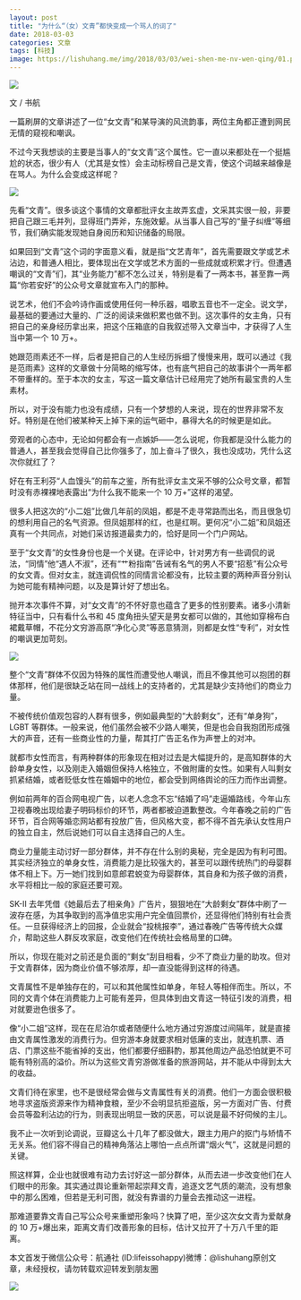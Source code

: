```yaml
---
layout: post
title: "为什么“（女）文青”都快变成一个骂人的词了"
date: 2018-03-03
categories: 文章
tags: [科技]
image: https://lishuhang.me/img/2018/03/03/wei-shen-me-nv-wen-qing/01.png
---
```


![](https://mmbiz.qpic.cn/mmbiz_jpg/AdRKyBVLoHKO5pENyGuQtcsHTSjsDMsf0od4DlqgzjLFYgEcc6MyyIHYuzNS4vicMpIhwqeKTuoHmTDp20DaA1A/640?wx_fmt=jpeg)

文 / 书航

一篇刷屏的文章讲述了一位“女文青”和某导演的风流韵事，两位主角都正遭到网民无情的窥视和嘲讽。

不过今天我想谈的主要是当事人的“女文青”这个属性。它一直以来都处在一个挺尴尬的状态，很少有人（尤其是女性）会主动标榜自己是文青，使这个词越来越像是在骂人。为什么会变成这样呢？

![](https://lishuhang.me/img/2018/03/03/wei-shen-me-nv-wen-qing/01.png)

先看“文青”。很多谈这个事情的文章都批评女主故弄玄虚，文采其实很一般，非要把自己跟三毛并列，显得班门弄斧，东施效颦。从当事人自己写的“量子纠缠”等细节，我们确实能发现她自身阅历和知识储备的局限。

如果回到“文青”这个词的字面意义看，就是指“文艺青年”，首先需要跟文学或艺术沾边，和普通人相比，要体现出在文学或艺术方面的一些成就或积累才行。但遭遇嘲讽的“文青”们，其“业务能力”都不怎么过关，特别是看了一两本书，甚至靠一两篇“你若安好”的公众号文章就宣布入门的那种。

说艺术，他们不会吟诗作画或使用任何一种乐器，唱歌五音也不一定全。说文学，最基础的要通过大量的、广泛的阅读来做积累也做不到。这次事件的女主角，只有把自己的亲身经历拿出来，把这个压箱底的自我叙述带入文章当中，才获得了人生当中第一个 10 万+。

她跟范雨素还不一样，后者是把自己的人生经历拆细了慢慢来用，既可以通过《我是范雨素》这样的文章做十分简略的缩写体，也有底气把自己的故事讲个一两年都不带重样的。至于本次的女主，写这一篇文章估计已经用完了她所有最宝贵的人生素材。

所以，对于没有能力也没有成绩，只有一个梦想的人来说，现在的世界非常不友好。特别是在他们被某种天上掉下来的运气砸中，暴得大名的时候更是如此。

旁观者的心态中，无论如何都会有一点嫉妒——怎么说呢，你我都是没什么能力的普通人，甚至我会觉得自己比你强多了，加上奋斗了很久，我也没成功，凭什么这次你就红了？

好在有王利芬“人血馒头”的前车之鉴，所有批评女主文采不够的公众号文章，都暂时没有赤裸裸地表露出“为什么我不能来一个 10 万+”这样的渴望。

很多人把这次的“小二姐”比做几年前的凤姐，都是不走寻常路而出名，而且很急切的想利用自己的名气资源。但凤姐那样的红，也是红啊。更何况“小二姐”和凤姐还真有一个共同点，对她们采访报道最卖力的，恰好是同一个门户网站。

至于“女文青”的女性身份也是一个关键。在评论中，针对男方有一些调侃的说法，“同情”他“遇人不淑”，还有“艹粉指南”告诫有名气的男人不要“招惹”有公众号的女文青。但对女主，就连调侃性的同情言论都没有，比较主要的两种声音分别认为她可能有精神问题，以及是算计好了想出名。

抛开本次事件不算，对“女文青”的不怀好意也蕴含了更多的性别要素。诸多小清新特征当中，只有看什么书和 45 度角扭头望天是男女都可以做的，其他如穿棉布白裙戴草帽，不花分文穷游高原“净化心灵”等恶意猜测，则都是女性“专利”，对女性的嘲讽更加苛刻。

![](https://lishuhang.me/img/2018/03/03/wei-shen-me-nv-wen-qing/02.png)

整个“文青”群体不仅因为特殊的属性而遭受他人嘲讽，而且不像其他可以抱团的群体那样，他们是很缺乏站在同一战线上的支持者的，尤其是缺少支持他们的商业力量。

不被传统价值观包容的人群有很多，例如最典型的“大龄剩女”，还有“单身狗”，LGBT 等群体。一般来说，他们虽然会被不少路人嘲笑，但是也会自我抱团形成强大的声音，还有一些商业性的力量，帮其打广告正名作为声誉上的对冲。

就都市女性而言，有两种群体的形象现在相对过去是大幅提升的，是高知群体的大龄单身女性，以及刚走入婚姻但保持人格独立，不做附庸的女性。如果有人叫剩女抓紧结婚，或者贬低女性在婚姻中的地位，都会受到网络舆论的压力而作出调整。

例如前两年的百合网电视广告，以老人念念不忘“结婚了吗”走逼婚路线，今年山东卫视春晚出现给妻子明码标价的环节，两者都被迫道歉整改。今年春晚之前的广告环节，百合网等婚恋网站都有投放广告，但风格大变，都不得不首先承认女性用户的独立自主，然后说她们可以自主选择自己的人生。

商业力量能主动讨好一部分群体，并不存在什么别的奥秘，完全是因为有利可图。其实经济独立的单身女性，消费能力是比较强大的，甚至可以跟传统热门的母婴群体不相上下。万一她们找到如意郎君蜕变为母婴群体，其自身和为孩子做的消费，水平将相比一般的家庭还要可观。

SK-II 去年凭借《她最后去了相亲角》广告片，狠狠地在“大龄剩女”群体中刷了一波存在感，为其争取到的高净值忠实用户完全值回票价，还显得他们特别有社会责任。一旦获得经济上的回报，企业就会“投桃报李”，通过春晚广告等传统大众媒介，帮助这些人群反攻家庭，改变他们在传统社会格局里的口碑。

所以，你现在能对之前还是负面的“剩女”刮目相看，少不了商业力量的助攻。但对于文青群体，因为商业价值不够浓厚，却一直没能得到这样的待遇。

文青属性不是单独存在的，可以和其他属性如单身，年轻人等相伴而生。所以，不同的文青个体在消费能力上可能有差异，但具体到由文青这一特征引发的消费，相对就要逊色很多了。

像“小二姐”这样，现在在尼泊尔或者随便什么地方通过穷游度过间隔年，就是直接由文青属性激发的消费行为。但穷游本身就要求相对低廉的支出，就连机票、酒店、门票这些不能省掉的支出，他们都要仔细斟酌，那其他周边产品恐怕就更不可能有特别高的溢价。所以为这些文青穷游做准备的旅游网站，并不能从中得到太大的收益。

文青们待在家里，也不是很经常会做与文青属性有关的消费。他们一方面会很积极地寻求盗版资源来作为精神食粮，至少不会明显抗拒盗版，另一方面对广告、付费会员等盈利沾边的行为，则表现出明显一致的厌恶，可以说是最不好伺候的主儿。

我不止一次听到论调说，豆瓣这么十几年了都没做大，跟主力用户的抠门与矫情不无关系。他们容不得自己的精神角落沾上哪怕一点点所谓“烟火气”，这就是问题的关键。

照这样算，企业也就很难有动力去讨好这一部分群体，从而去进一步改变他们在人们眼中的形象。其实通过舆论重新带起崇拜文青，追逐文艺气质的潮流，没有想象中的那么困难，但若是无利可图，就没有靠谱的力量会去推动这一进程。

那难道要靠文青自己写公众号来重塑形象吗？快算了吧，至少这次女文青为爱献身的 10 万+爆出来，距离文青们改善形象的目标，估计又拉开了十万八千里的距离。

本文首发于微信公众号：航通社 (ID:lifeissohappy)微博：@lishuhang原创文章，未经授权，请勿转载欢迎转发到朋友圈

![](https://lishuhang.me/img/2018/03/03/wei-shen-me-nv-wen-qing/03.jpg)